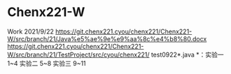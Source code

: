 # Chenx221-W
Work
2021/9/22
https://git.chenx221.cyou/chenx221/Chenx221-W/src/branch/21/Java%e5%ae%9e%e9%aa%8c%e4%b8%80.docx
https://git.chenx221.cyou/chenx221/Chenx221-W/src/branch/21/TestProject/src/cyou/chenx221/ test0922*.java
*：实验一 1~4    实验二 5~8    实验三 9~11